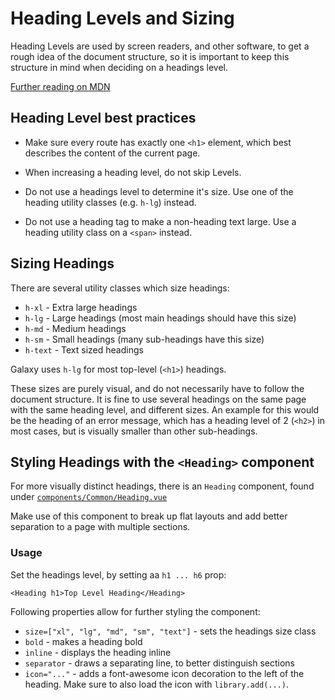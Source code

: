 # Heading Levels and Sizing

Heading Levels are used by screen readers, and other software, to get a rough idea of the document structure, so it is important to keep this structure in mind when deciding on a headings level.

[Further reading on MDN](https://developer.mozilla.org/en-US/docs/Web/HTML/Element/Heading_Elements)

## Heading Level best practices

 - Make sure every route has exactly one `<h1>` element, which best describes the content of the current page.

 - When increasing a heading level, do not skip Levels.

 - Do not use a headings level to determine it's size. Use one of the heading utility classes (e.g. `h-lg`) instead.

 - Do not use a heading tag to make a non-heading text large. Use a heading utility class on a `<span>` instead.

## Sizing Headings

There are several utility classes which size headings:

 - `h-xl` - Extra large headings
 - `h-lg` - Large headings (most main headings should have this size)
 - `h-md` - Medium headings
 - `h-sm` - Small headings (many sub-headings have this size)
 - `h-text` - Text sized headings

Galaxy uses `h-lg` for most top-level (`<h1>`) headings.

These sizes are purely visual, and do not necessarily have to follow the document structure.
It is fine to use several headings on the same page with the same heading level, and different sizes. An example for this would be the heading of an error message, which has a heading level of 2 (`<h2>`) in most cases, but is visually smaller than other sub-headings.

## Styling Headings with the `<Heading>` component

For more visually distinct headings, there is an `Heading` component, found under [`components/Common/Heading.vue`](https://github.com/galaxyproject/galaxy/blob/dev/client/src/components/Common/Heading.vue)

Make use of this component to break up flat layouts and add better separation to a page with multiple sections.

### Usage

Set the headings level, by setting aa `h1 ... h6` prop:

```vue
<Heading h1>Top Level Heading</Heading>
```

Following properties allow for further styling the component:

 - `size=["xl", "lg", "md", "sm", "text"]` - sets the headings size class
 - `bold` - makes a heading bold
 - `inline` - displays the heading inline
 - `separator` - draws a separating line, to better distinguish sections
 - `icon="..."` - adds a font-awesome icon decoration to the left of the heading. Make sure to also load the icon with `library.add(...)`.
